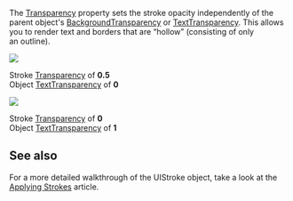 The [Transparency](https://developer.roblox.com/en-us/api-reference/property/UIStroke/Transparency) property sets the stroke opacity independently of the parent object's [BackgroundTransparency](https://developer.roblox.com/en-us/api-reference/property/GuiObject/BackgroundTransparency) or [TextTransparency](https://developer.roblox.com/en-us/api-reference/property/TextLabel/TextTransparency). This allows you to render text and borders that are “hollow” (consisting of only an outline).

![](https://developer.roblox.com/assets/blt1f5e6933077f2429/Outline-Transparency-A.png)

Stroke [Transparency](https://developer.roblox.com/en-us/api-reference/property/UIStroke/Transparency) of **0.5**  
Object [TextTransparency](https://developer.roblox.com/en-us/api-reference/property/TextLabel/TextTransparency) of **0**

![](https://developer.roblox.com/assets/blt578f49b66021ec35/Outline-Transparency-B.png)

Stroke [Transparency](https://developer.roblox.com/en-us/api-reference/property/UIStroke/Transparency) of **0**  
Object [TextTransparency](https://developer.roblox.com/en-us/api-reference/property/TextLabel/TextTransparency) of **1**

See also
--------

For a more detailed walkthrough of the UIStroke object, take a look at the [Applying Strokes](../../../articles/applying-strokes) article.